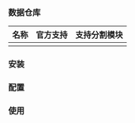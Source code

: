 ### 数据仓库

| 名称 | 官方支持 | 支持分割模块 |
| ---- | -------- | ------------ |
|      |          |              |

### 安装

### 配置

### 使用